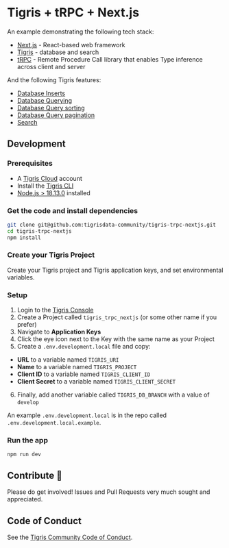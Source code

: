 # Tigris + tRPC + Next.js

An example demonstrating the following tech stack:

- [Next.js](https://nextjs.org/) - React-based web framework
- [Tigris](https://www.tigrisdata.com) - database and search
- [tRPC](https://trpc.io) - Remote Procedure Call library that enables Type inference across client and server

And the following Tigris features:

- [Database Inserts](https://www.tigrisdata.com/docs/sdkstools/typescript/database/insert/)
- [Database Querying](https://www.tigrisdata.com/docs/sdkstools/typescript/database/query/)
- [Database Query sorting](https://www.tigrisdata.com/docs/sdkstools/typescript/database/query/#sort)
- [Database Query pagination](https://www.tigrisdata.com/docs/sdkstools/typescript/database/query/#pagination)
- [Search](https://www.tigrisdata.com/docs/sdkstools/typescript/database/search/)

## Development

### Prerequisites

* A [Tigris Cloud](https://www.tigrisdata.com) account
* Install the [Tigris CLI](https://www.tigrisdata.com/docs/sdkstools/cli/installation/)
* [Node.js > 18.13.0](https://nodejs.org/en/download/) installed

### Get the code and install dependencies

```bash
git clone git@github.com:tigrisdata-community/tigris-trpc-nextjs.git
cd tigris-trpc-nextjs
npm install
```

### Create your Tigris Project

Create your Tigris project and Tigris application keys, and set environmental variables.

### Setup

1. Login to the [Tigris Console](https://console.preview.tigrisdata.cloud/)
2. Create a Project called `tigris_trpc_nextjs` (or some other name if you prefer)
3. Navigate to **Application Keys**
4. Click the eye icon next to the Key with the same name as your Project
5. Create a `.env.development.local` file and copy:
  - **URL** to a variable named `TIGRIS_URI`
  - **Name** to a variable named `TIGRIS_PROJECT`
  - **Client ID** to a variable named `TIGRIS_CLIENT_ID`
  - **Client Secret** to a variable named `TIGRIS_CLIENT_SECRET`
6. Finally, add another variable called `TIGRIS_DB_BRANCH` with a value of `develop`

An example `.env.development.local` is in the repo called `.env.development.local.example`.

### Run the app

```shell
npm run dev
```

## Contribute 🙌

Please do get involved! Issues and Pull Requests very much sought and appreciated.

## Code of Conduct

See the [Tigris Community Code of Conduct](https://www.tigrisdata.com/docs/community/code-of-conduct/).

